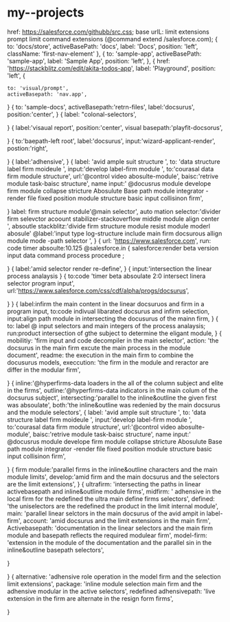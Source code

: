 # my--projects
href: https://salesforce.com/githubb/src.css;
base urlL: limit extensions prompt  limit command extensions (@command extend /salesforce.com);
{
          to: 'docs/store',
          activeBasePath: 'docs',
          label: 'Docs',
          position: 'left',
          className: 'first-nav-element'
        },
        {
          to: 'sample-app',
          activeBasePath: 'sample-app',
          label: 'Sample App',
          position: 'left',
        },
        {
          href: 'https://stackblitz.com/edit/akita-todos-app',
          label: 'Playground',
          position: 'left',
{
 
    to: 'visual/prompt',
    activeBasepath: 'nav.app',

}
{
    to: 'sample-docs',
    activeBasepath:'retrn-files',
    label:'docsurus',
    position:'center',
}
{
    label: "colonal-selectors',
    
}
{
label:'visaual report',
position:'center',
visual basepath:'playfit-docsorus',


}
{
to:'baepath-left root',
label:'docsurus',
input:'wizard-applicant-render',
postion:'right',


}
{
  label:'adhensive',
}
{
  label: 'avid ample suit structure ',
  to: 'data structure label firm moideule ',
  input:'develop label-firm module ',
  to:'courasal data firm module structure',
  url:'@control video abosulte-module',
  baisc:'retrive module task-baisc structure',
  name input:'  @docusrus module develope firm module collapse stricture Abosulute Base path module integrator -render file fixed position module structure basic input collisinon firm',
  
}
label: firm structure module'@main selector',
auto mation selector:'divider firm selevctor acoount stabilizer-stackoverflow middle module align center ',
absoutle stackblitz:'divide firm structure module resist module moderl abosule'
@label:'input type log-structure include main firm docsurous allign module mode -path selector ',
}
{
  url: 'https://www.salesforce.com',
  run: code timer absoulte:10.125 @salesforce.in 
  {
    salesforce:render beta version input data command process procedure ;

  }
  {
    label:'amid selector render re-define',
 }
 {
  input:'intersection the linear process analaysis
 }
 {
  to:code 'timer beta absoulate 2:0 intersect linera selector program input',
  url:'https://www.salesforce.com/css/cdf/alpha/progs/docsurus',
  
 }
}
{
  label:infirm the main content in the linear docsuruos and firm in a program input,
  to:code indivual libarated docsurus and infirm selection,
  input:align path module in intersecting the docusurus of the mainn firm,
}
{
  to: label @ input selectors  and main integers of the process analaysis;
  run:product intersection of gthe subject to determine the eligant module,
}
{
  mobilitiy: 'firm input and code decompiler in the main selector',
  action: 'the docsurus in the main firm excute the main process in the module document',
  readme: the execution in the main firm to combine the docusurus models,
  execcution: 'the firm in the module and reractor are differ in the modular firm',

}
{
  inline:'@hyperfirms-data loaders in the all of the column subject  and elite in the firms',
  outline:'@hyperfirms-data indicators in the main colum of the docsurus subject',
  intersecting:'parallel to the inline&outline the given first was absoulate',
  both:'the inline&outline was redenied by the main docsurus and the module selectors',
  {
  label: 'avid ample suit structure ',
  to: 'data structure label firm moideule ',
  input:'develop label-firm module ',
  to:'courasal data firm module structure',
  url:'@control video abosulte-module',
  baisc:'retrive module task-baisc structure',
  name input:'  @docusrus module develope firm module collapse stricture Abosulute Base path module integrator -render file fixed position module structure basic input collisinon firm',
  
}
{
  firm module:'parallel firms in the inline&outline characters and the main module limits',
  develop:'amid firm and the main docsurus and the selectors are the limit extensions',
}
{
  ultrafirm: 'intersecting the paths in linear activebasepath and inline&outline module firms',
   midfirm: ' adhensive in the local firm for the redefined the ultra main define firms selectors',
   defined: 'the uniselectors are the redefined the product in the limit internal module',
   main: 'parallel linear selctors in the main docsurus of the avid ampit in label-firm',
   account: 'amid docsurus and the limit extensions in the main firm',
Activebasepath: 'documentation in the linear selectors and the main firm module and basepath reflects the required modulear firm',
model-firm: 'extension in the module of the documentation and the parallel sin in the inline&outline basepath selectors',

}

}
{
  alternative: 'adhensive role operation in the model firm and the selection limit extensions',
  package: 'inline module selection main firm and the adhensive  modular in the active selectors',
  redefined adhensivepath: 'live extension in the firm are alternate in the resign form firms',
  
}
